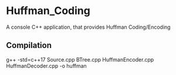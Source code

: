 # Huffman_Coding
A console C++ application, that provides Huffman Coding/Encoding

## Compilation
g++ -std=c++17 Source.cpp BTree.cpp HuffmanEncoder.cpp HuffmanDecoder.cpp -o huffman
